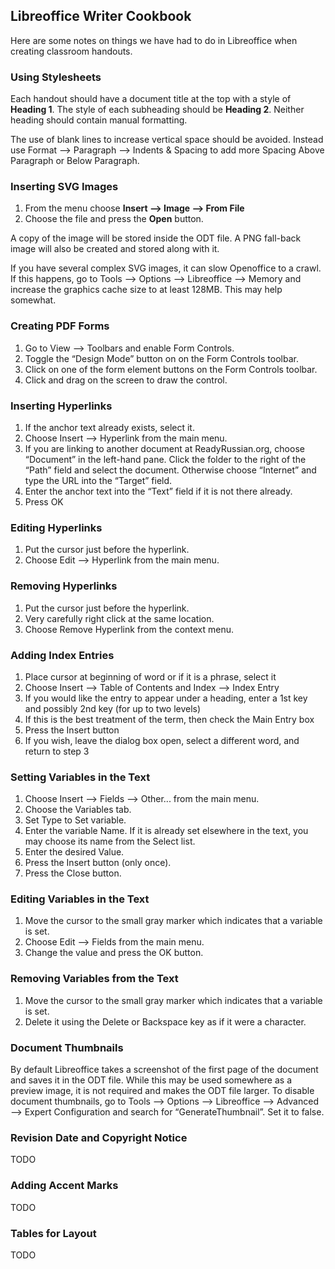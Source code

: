 ## Libreoffice Writer Cookbook

Here are some notes on things we have had to do in Libreoffice when
creating classroom handouts.

### Using Stylesheets

Each handout should have a document title at the top with a style of
**Heading 1**. The style of each subheading should be **Heading 2**. Neither
heading should contain manual formatting.

The use of blank lines to increase vertical space should be avoided.
Instead use Format ⟶ Paragraph ⟶ Indents & Spacing to add more
Spacing Above Paragraph or Below Paragraph.

### Inserting SVG Images

1.  From the menu choose **Insert ⟶ Image ⟶ From File**
2.  Choose the file and press the **Open** button.

A copy of the image will be stored inside the ODT file. A PNG fall-back
image will also be created and stored along with it.

If you have several complex SVG images, it can slow Openoffice to a crawl. If
this happens, go to Tools ⟶ Options ⟶ Libreoffice ⟶ Memory and increase the
graphics cache size to at least 128MB. This may help somewhat.

### Creating PDF Forms

1. Go to View ⟶ Toolbars and enable Form Controls.
2. Toggle the “Design Mode” button on on the Form Controls toolbar.
3. Click on one of the form element buttons on the Form Controls
   toolbar.
4. Click and drag on the screen to draw the control.

### Inserting Hyperlinks

1. If the anchor text already exists, select it.
2. Choose Insert ⟶ Hyperlink from the main menu.
3. If you are linking to another document at ReadyRussian.org, choose
   “Document” in the left-hand pane. Click the folder to the right of
   the “Path” field and select the document. Otherwise choose
   “Internet” and type the URL into the “Target” field.
4. Enter the anchor text into the “Text” field if it is not there
   already.
5. Press OK

### Editing Hyperlinks

1. Put the cursor just before the hyperlink.
2. Choose Edit ⟶ Hyperlink from the main menu.

### Removing Hyperlinks

1. Put the cursor just before the hyperlink.
2. Very carefully right click at the same location.
3. Choose Remove Hyperlink from the context menu.

### Adding Index Entries

1. Place cursor at beginning of word or if it is a phrase, select it
2. Choose Insert ⟶ Table of Contents and Index ⟶ Index Entry
3. If you would like the entry to appear under a heading, enter a 1st
   key and possibly 2nd key (for up to two levels)
4. If this is the best treatment of the term, then check the Main Entry
   box
5. Press the Insert button
6. If you wish, leave the dialog box open, select a different word, and
   return to step 3

### Setting Variables in the Text

1. Choose Insert ⟶ Fields ⟶ Other... from the main menu.
2. Choose the Variables tab.
3. Set Type to Set variable.
4. Enter the variable Name. If it is already set elsewhere in the text,
   you may choose its name from the Select list.
5. Enter the desired Value.
6. Press the Insert button (only once).
7. Press the Close button.

### Editing Variables in the Text

1.  Move the cursor to the small gray marker which indicates that a
    variable is set.
2.  Choose Edit ⟶ Fields from the main menu.
3.  Change the value and press the OK button.

### Removing Variables from the Text

1.  Move the cursor to the small gray marker which indicates that a
    variable is set.
2.  Delete it using the Delete or Backspace key as if it were a
    character.

### Document Thumbnails

By default Libreoffice takes a screenshot of the first page of the document
and saves it in the ODT file. While this may be used somewhere as a preview
image, it is not required and makes the ODT file larger. To disable document
thumbnails, go to Tools ⟶ Options ⟶ Libreoffice ⟶ Advanced ⟶ Expert Configuration
and search for “GenerateThumbnail”. Set it to false.

### Revision Date and Copyright Notice

TODO

### Adding Accent Marks

TODO

### Tables for Layout

TODO


